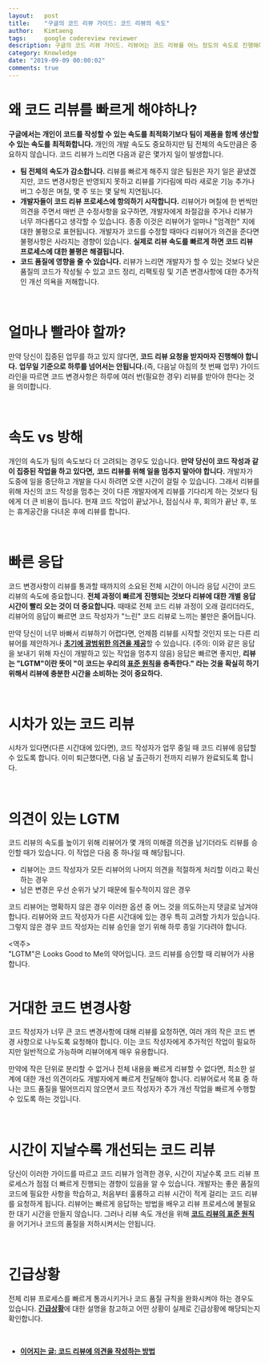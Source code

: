 ```yaml
---
layout:   post
title:    "구글의 코드 리뷰 가이드: 코드 리뷰의 속도"
author:   Kimtaeng
tags: 	  google codereview reviewer
description: 구글의 코드 리뷰 가이드. 리뷰어는 코드 리뷰를 어느 정도의 속도로 진행해야 할까?
category: Knowledge
date: "2019-09-09 00:00:02"
comments: true
---
```


# 왜 코드 리뷰를 빠르게 해야하나?

**구글에서는 개인이 코드를 작성할 수 있는 속도를 최적화기보다 팀이 제품을 함께 생산할 수 있는 속도를 최적화합니다.**
개인의 개발 속도도 중요하지만 팀 전체의 속도만큼은 중요하지 않습니다. 코드 리뷰가 느리면 다음과 같은 몇가지 일이 발생합니다.

- **팀 전체의 속도가 감소합니다.** 리뷰를 빠르게 해주지 않은 팀원은 자기 일은 끝냈겠지만, 코드 변경사항은 반영되지 못하고
리뷰를 기다림에 따라 새로운 기능 추가나 버그 수정은 며칠, 몇 주 또는 몇 달씩 지연됩니다.
- **개발자들이 코드 리뷰 프로세스에 항의하기 시작합니다.** 리뷰어가 며칠에 한 번씩만 의견을 주면서 매번 큰 수정사항을 요구하면,
개발자에게 좌절감을 주거나 리뷰가 너무 까다롭다고 생각할 수 있습니다. 종종 이것은 리뷰어가 얼마나 "엄격한" 지에 대한 불평으로
표현됩니다. 개발자가 코드를 수정할 때마다 리뷰어가 의견을 준다면 불평사항은 사라지는 경향이 있습니다.
**실제로 리뷰 속도를 빠르게 하면 코드 리뷰 프로세스에 대한 불평은 해결됩니다.**
- **코드 품질에 영향을 줄 수 있습니다.** 리뷰가 느리면 개발자가 할 수 있는 것보다 낮은 품질의 코드가 작성될 수 있고
코드 정리, 리팩토링 및 기존 변경사항에 대한 추가적인 개선 의욕을 저해합니다.

<br/>

# 얼마나 빨라야 할까?

만약 당신이 집중된 업무를 하고 있지 않다면, **코드 리뷰 요청을 받자마자 진행해야 합니다.**
**업무일 기준으로 하루를 넘어서는 안됩니다.**(즉, 다음날 아침의 첫 번째 업무)
가이드라인을 따르면 코드 변경사항은 하루에 여러 번(필요한 경우) 리뷰를 받아야 한다는 것을 의미합니다.

<br/>

# 속도 vs 방해

개인의 속도가 팀의 속도보다 더 고려되는 경우도 있습니다. **만약 당신이 코드 작성과 같이 집중된 작업을 하고 있다면,**
**코드 리뷰를 위해 일을 멈추지 말아야 합니다.** 개발자가 도중에 일을 중단하고 개발을 다시 하려면 오랜 시간이 걸릴 수 있습니다.
그래서 리뷰를 위해 자신의 코드 작성을 멈추는 것이 다른 개발자에게 리뷰를 기다리게 하는 것보다 팀에게 더 큰 비용이 듭니다.
현재 코드 작업이 끝났거나, 점심식사 후, 회의가 끝난 후, 또는 휴게공간을 다녀온 후에 리뷰를 합니다.

<br/>

# 빠른 응답

코드 변경사항이 리뷰를 통과할 때까지의 소요된 전체 시간이 아니라 응답 시간이 코드 리뷰의 속도에 중요합니다. **전체 과정이 빠르게**
**진행되는 것보다 리뷰에 대한 개별 응답 시간이 빨리 오는 것이 더 중요합니다.** 때때로 전체 코드 리뷰 과정이 오래 걸리더라도,
리뷰어의 응답이 빠르면 코드 작성자가 "느린" 코드 리뷰로 느끼는 불만은 줄어듭니다.

만약 당신이 너무 바빠서 리뷰하기 어렵다면, 언제쯤 리뷰를 시작할 것인지 또는 다른 리뷰어를 제안하거나
<a href="/post/navigating-a-cl-in-review" target="_blank">**초기에 광범위한 의견을 제공**</a>할 수 있습니다.
(주의: 이와 같은 응답을 보내기 위해 자신이 개발하고 있는 작업을 멈추지 않음)  응답은 빠르면 좋지만, **리뷰는 "LGTM"이란 뜻이
"이 코드는 우리의 <a href="/post/the-standard-of-code-review" target="_blank">표준 원칙</a>을 충족한다."
라는 것을 확실히 하기 위해서 리뷰에 충분한 시간을 소비하는 것이 중요하다.**

<br/>

# 시차가 있는 코드 리뷰

시차가 있다면(다른 시간대에 있다면), 코드 작성자가 업무 중일 때 코드 리뷰에 응답할 수 있도록 합니다. 이미 퇴근했다면,
다음 날 출근하기 전까지 리뷰가 완료되도록 합니다.

<br/>

# 의견이 있는 LGTM

코드 리뷰의 속도를 높이기 위해 리뷰어가 몇 개의 미해결 의견을 남기더라도 리뷰를 승인할 때가 있습니다. 이 작업은 다음 중
하나일 때 해당됩니다.

- 리뷰어는 코드 작성자가 모든 리뷰어의 나머지 의견을 적절하게 처리할 이라고 확신하는 경우
- 남은 변경은 우선 순위가 낮기 때문에 필수적이지 않은 경우

코드 리뷰어는 명확하지 않은 경우 이러한 옵션 중 어느 것을 의도하는지 댓글로 남겨야 합니다.
리뷰어와 코드 작성자가 다른 시간대에 있는 경우 특히 고려할 가치가 있습니다. 그렇지 않은 경우 코드 작성자는
리뷰 승인을 얻기 위해 하루 종일 기다려야 합니다.

<div class="post_comments">
&lt;역주&gt;<br/>
"LGTM"은 Looks Good to Me의 약어입니다. 코드 리뷰를 승인할 때 리뷰어가 사용합니다.</div>

<br/>

# 거대한 코드 변경사항

코드 작성자가 너무 큰 코드 변경사항에 대해 리뷰를 요청하면, 여러 개의 작은 코드 변경 사항으로 나누도록 요청해야 합니다.
이는 코드 작성자에게 추가적인 작업이 필요하지만 일반적으로 가능하며 리뷰어에게 매우 유용합니다.

만약에 작은 단위로 분리할 수 없거나 전체 내용을 빠르게 리뷰할 수 없다면, 최소한 설계에 대한 개선 의견이라도 개발자에게
빠르게 전달해야 합니다. 리뷰어로서 목표 중 하나는 코드 품질을 떨어뜨리지 않으면서 코드 작성자가 추가 개선 작업을
빠르게 수행할 수 있도록 하는 것입니다.

<br/>

# 시간이 지날수록 개선되는 코드 리뷰

당신이 이러한 가이드를 따르고 코드 리뷰가 엄격한 경우, 시간이 지날수록 코드 리뷰 프로세스가 점점 더 빠르게 진행되는
경향이 있음을 알 수 있습니다. 개발자는 좋은 품질의 코드에 필요한 사항을 학습하고, 처음부터 훌륭하고 리뷰 시간이
적게 걸리는 코드 리뷰를 요청하게 됩니다. 리뷰어는 빠르게 응답하는 방법을 배우고 리뷰 프로세스에 불필요한 대기 시간을
만들지 않습니다. 그러나 리뷰 속도 개선을 위해 <a href="/post/the-standard-of-code-review" target="_blank">**코드 리뷰의 표준 원칙**</a>을
어기거나 코드의 품질을 저하시켜서는 안됩니다.

<br/>

# 긴급상황

전체 리뷰 프로세스를 빠르게 통과시키거나 코드 품질 규칙을 완화시켜야 하는 경우도 있습니다.
<a href="/post/what-is-an-emergency" target="_blank">**긴급상황**</a>에 대한 설명을 참고하고
어떤 상황이 실제로 긴급상황에 해당되는지 확인합니다.

<br/>

- <a href="/post/how-to-write-code-review" target="_blank">**이어지는 글: 코드 리뷰에 의견을 작성하는 방법**</a>  

